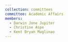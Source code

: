 ```yaml
---
collection: committees
committee: Academic Affairs
members:
  - Darwin Jone Jupiter
  - Christine Aspe
  - Kent Bryan Maglinao
---
```

